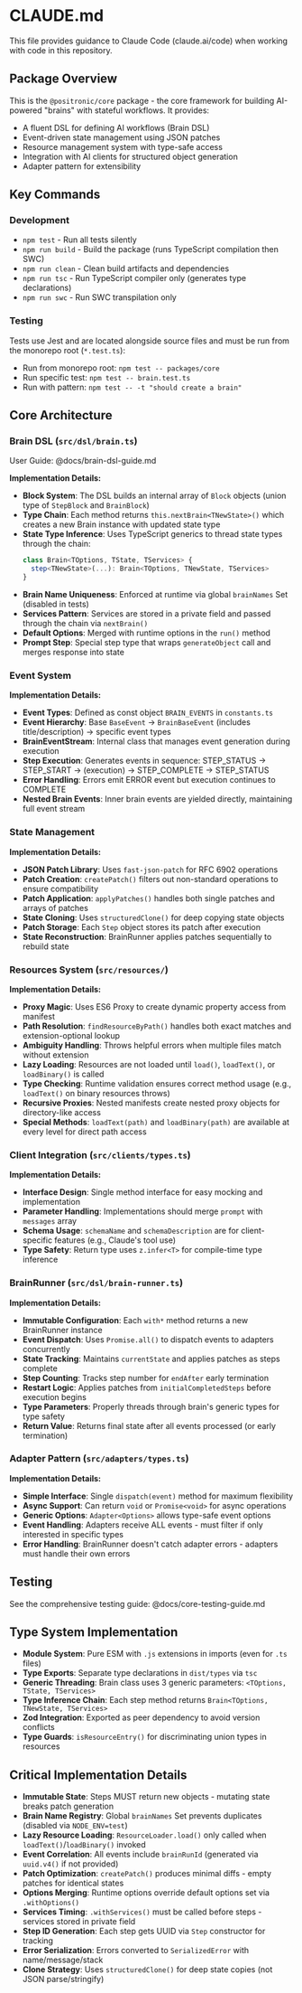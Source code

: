 # CLAUDE.md

This file provides guidance to Claude Code (claude.ai/code) when working with code in this repository.

## Package Overview

This is the `@positronic/core` package - the core framework for building AI-powered "brains" with stateful workflows. It provides:

- A fluent DSL for defining AI workflows (Brain DSL)
- Event-driven state management using JSON patches
- Resource management system with type-safe access
- Integration with AI clients for structured object generation
- Adapter pattern for extensibility

## Key Commands

### Development

- `npm test` - Run all tests silently
- `npm run build` - Build the package (runs TypeScript compilation then SWC)
- `npm run clean` - Clean build artifacts and dependencies
- `npm run tsc` - Run TypeScript compiler only (generates type declarations)
- `npm run swc` - Run SWC transpilation only

### Testing

Tests use Jest and are located alongside source files and must be run from the monorepo root (`*.test.ts`):

- Run from monorepo root: `npm test -- packages/core`
- Run specific test: `npm test -- brain.test.ts`
- Run with pattern: `npm test -- -t "should create a brain"`

## Core Architecture

### Brain DSL (`src/dsl/brain.ts`)

User Guide: @docs/brain-dsl-guide.md

**Implementation Details:**

- **Block System**: The DSL builds an internal array of `Block` objects (union type of `StepBlock` and `BrainBlock`)
- **Type Chain**: Each method returns `this.nextBrain<TNewState>()` which creates a new Brain instance with updated state type
- **State Type Inference**: Uses TypeScript generics to thread state types through the chain:
  ```typescript
  class Brain<TOptions, TState, TServices> {
    step<TNewState>(...): Brain<TOptions, TNewState, TServices>
  }
  ```
- **Brain Name Uniqueness**: Enforced at runtime via global `brainNames` Set (disabled in tests)
- **Services Pattern**: Services are stored in a private field and passed through the chain via `nextBrain()`
- **Default Options**: Merged with runtime options in the `run()` method
- **Prompt Step**: Special step type that wraps `generateObject` call and merges response into state

### Event System

**Implementation Details:**

- **Event Types**: Defined as const object `BRAIN_EVENTS` in `constants.ts`
- **Event Hierarchy**: Base `BaseEvent` → `BrainBaseEvent` (includes title/description) → specific event types
- **BrainEventStream**: Internal class that manages event generation during execution
- **Step Execution**: Generates events in sequence: STEP_STATUS → STEP_START → (execution) → STEP_COMPLETE → STEP_STATUS
- **Error Handling**: Errors emit ERROR event but execution continues to COMPLETE
- **Nested Brain Events**: Inner brain events are yielded directly, maintaining full event stream

### State Management

**Implementation Details:**

- **JSON Patch Library**: Uses `fast-json-patch` for RFC 6902 operations
- **Patch Creation**: `createPatch()` filters out non-standard operations to ensure compatibility
- **Patch Application**: `applyPatches()` handles both single patches and arrays of patches
- **State Cloning**: Uses `structuredClone()` for deep copying state objects
- **Patch Storage**: Each `Step` object stores its patch after execution
- **State Reconstruction**: BrainRunner applies patches sequentially to rebuild state

### Resources System (`src/resources/`)

**Implementation Details:**

- **Proxy Magic**: Uses ES6 Proxy to create dynamic property access from manifest
- **Path Resolution**: `findResourceByPath()` handles both exact matches and extension-optional lookup
- **Ambiguity Handling**: Throws helpful errors when multiple files match without extension
- **Lazy Loading**: Resources are not loaded until `load()`, `loadText()`, or `loadBinary()` is called
- **Type Checking**: Runtime validation ensures correct method usage (e.g., `loadText()` on binary resources throws)
- **Recursive Proxies**: Nested manifests create nested proxy objects for directory-like access
- **Special Methods**: `loadText(path)` and `loadBinary(path)` are available at every level for direct path access

### Client Integration (`src/clients/types.ts`)

**Implementation Details:**

- **Interface Design**: Single method interface for easy mocking and implementation
- **Parameter Handling**: Implementations should merge `prompt` with `messages` array
- **Schema Usage**: `schemaName` and `schemaDescription` are for client-specific features (e.g., Claude's tool use)
- **Type Safety**: Return type uses `z.infer<T>` for compile-time type inference

### BrainRunner (`src/dsl/brain-runner.ts`)

**Implementation Details:**

- **Immutable Configuration**: Each `with*` method returns a new BrainRunner instance
- **Event Dispatch**: Uses `Promise.all()` to dispatch events to adapters concurrently
- **State Tracking**: Maintains `currentState` and applies patches as steps complete
- **Step Counting**: Tracks step number for `endAfter` early termination
- **Restart Logic**: Applies patches from `initialCompletedSteps` before execution begins
- **Type Parameters**: Properly threads through brain's generic types for type safety
- **Return Value**: Returns final state after all events processed (or early termination)

### Adapter Pattern (`src/adapters/types.ts`)

**Implementation Details:**

- **Simple Interface**: Single `dispatch(event)` method for maximum flexibility
- **Async Support**: Can return `void` or `Promise<void>` for async operations
- **Generic Options**: `Adapter<Options>` allows type-safe event options
- **Event Handling**: Adapters receive ALL events - must filter if only interested in specific types
- **Error Handling**: BrainRunner doesn't catch adapter errors - adapters must handle their own errors

## Testing

See the comprehensive testing guide: @docs/core-testing-guide.md

## Type System Implementation

- **Module System**: Pure ESM with `.js` extensions in imports (even for `.ts` files)
- **Type Exports**: Separate type declarations in `dist/types` via `tsc`
- **Generic Threading**: Brain class uses 3 generic parameters: `<TOptions, TState, TServices>`
- **Type Inference Chain**: Each step method returns `Brain<TOptions, TNewState, TServices>`
- **Zod Integration**: Exported as peer dependency to avoid version conflicts
- **Type Guards**: `isResourceEntry()` for discriminating union types in resources

## Critical Implementation Details

- **Immutable State**: Steps MUST return new objects - mutating state breaks patch generation
- **Brain Name Registry**: Global `brainNames` Set prevents duplicates (disabled via `NODE_ENV=test`)
- **Lazy Resource Loading**: `ResourceLoader.load()` only called when `loadText()`/`loadBinary()` invoked
- **Event Correlation**: All events include `brainRunId` (generated via `uuid.v4()` if not provided)
- **Patch Optimization**: `createPatch()` produces minimal diffs - empty patches for identical states
- **Options Merging**: Runtime options override default options set via `.withOptions()`
- **Services Timing**: `.withServices()` must be called before steps - services stored in private field
- **Step ID Generation**: Each step gets UUID via `Step` constructor for tracking
- **Error Serialization**: Errors converted to `SerializedError` with name/message/stack
- **Clone Strategy**: Uses `structuredClone()` for deep state copies (not JSON parse/stringify)
